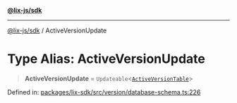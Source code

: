 [**@lix-js/sdk**](../README.md)

***

[@lix-js/sdk](../README.md) / ActiveVersionUpdate

# Type Alias: ActiveVersionUpdate

> **ActiveVersionUpdate** = `Updateable`\<[`ActiveVersionTable`](ActiveVersionTable.md)\>

Defined in: [packages/lix-sdk/src/version/database-schema.ts:226](https://github.com/opral/monorepo/blob/95d464500b14a3c0aabc535935d800ebcc86d1ad/packages/lix-sdk/src/version/database-schema.ts#L226)
